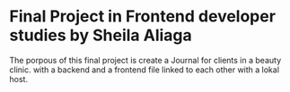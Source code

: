 # Final Project in Frontend developer studies by Sheila Aliaga

The porpous of this final project is create a Journal for clients in a beauty clinic. 
with a backend and a frontend file linked to each other with a lokal host.




